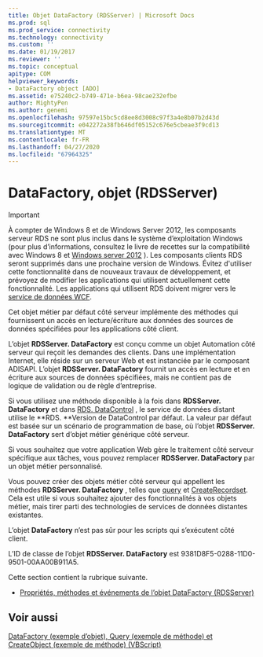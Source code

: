 ```yaml
---
title: Objet DataFactory (RDSServer) | Microsoft Docs
ms.prod: sql
ms.prod_service: connectivity
ms.technology: connectivity
ms.custom: ''
ms.date: 01/19/2017
ms.reviewer: ''
ms.topic: conceptual
apitype: COM
helpviewer_keywords:
- DataFactory object [ADO]
ms.assetid: e75240c2-b749-471e-b6ea-98cae232efbe
author: MightyPen
ms.author: genemi
ms.openlocfilehash: 97597e15bc5cd8ee8d3008c97f3a4e8b07b2d43d
ms.sourcegitcommit: e042272a38fb646df05152c676e5cbeae3f9cd13
ms.translationtype: MT
ms.contentlocale: fr-FR
ms.lasthandoff: 04/27/2020
ms.locfileid: "67964325"
---
```

# <a name="datafactory-object-rdsserver"></a>DataFactory, objet (RDSServer)
> [!IMPORTANT]
>  À compter de Windows 8 et de Windows Server 2012, les composants serveur RDS ne sont plus inclus dans le système d’exploitation Windows (pour plus d’informations, consultez le livre de recettes sur la compatibilité avec Windows 8 et [Windows server 2012](https://www.microsoft.com/download/details.aspx?id=27416) ). Les composants clients RDS seront supprimés dans une prochaine version de Windows. Évitez d'utiliser cette fonctionnalité dans de nouveaux travaux de développement, et prévoyez de modifier les applications qui utilisent actuellement cette fonctionnalité. Les applications qui utilisent RDS doivent migrer vers le [service de données WCF](https://go.microsoft.com/fwlink/?LinkId=199565).  
  
 Cet objet métier par défaut côté serveur implémente des méthodes qui fournissent un accès en lecture/écriture aux données des sources de données spécifiées pour les applications côté client.  
  
 L’objet **RDSServer. DataFactory** est conçu comme un objet Automation côté serveur qui reçoit les demandes des clients. Dans une implémentation Internet, elle réside sur un serveur Web et est instanciée par le composant ADISAPI. L’objet **RDSServer. DataFactory** fournit un accès en lecture et en écriture aux sources de données spécifiées, mais ne contient pas de logique de validation ou de règle d’entreprise.  
  
 Si vous utilisez une méthode disponible à la fois dans **RDSServer. DataFactory** et dans [RDS. DataControl](../../../ado/reference/rds-api/datacontrol-object-rds.md) , le service de données distant utilise le **RDS. **Version de DataControl par défaut. La valeur par défaut est basée sur un scénario de programmation de base, où l’objet **RDSServer. DataFactory** sert d’objet métier générique côté serveur.  
  
 Si vous souhaitez que votre application Web gère le traitement côté serveur spécifique aux tâches, vous pouvez remplacer **RDSServer. DataFactory** par un objet métier personnalisé.  
  
 Vous pouvez créer des objets métier côté serveur qui appellent les méthodes **RDSServer. DataFactory** , telles que [query](../../../ado/reference/rds-api/query-method-rds.md) et [CreateRecordset](../../../ado/reference/rds-api/createrecordset-method-rds.md). Cela est utile si vous souhaitez ajouter des fonctionnalités à vos objets métier, mais tirer parti des technologies de services de données distantes existantes.  
  
 L’objet **DataFactory** n’est pas sûr pour les scripts qui s’exécutent côté client.  
  
 L’ID de classe de l’objet **RDSServer. DataFactory** est 9381D8F5-0288-11D0-9501-00AA00B911A5.  
  
 Cette section contient la rubrique suivante.  
  
-   [Propriétés, méthodes et événements de l’objet DataFactory (RDSServer)](../../../ado/reference/rds-api/datafactory-object-rdsserver-properties-methods-and-events.md)  
  
## <a name="see-also"></a>Voir aussi  
 [DataFactory (exemple d’objet), Query (exemple de méthode) et CreateObject (exemple de méthode) (VBScript)](../../../ado/reference/rds-api/datafactory-object-query-method-and-createobject-method-example-vbscript.md)


